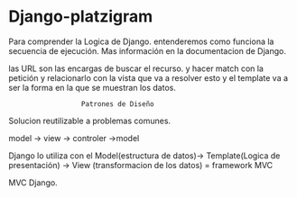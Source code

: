 # Django-platzigram

Para comprender la Logica de Django. 
entenderemos como funciona la secuencia de ejecución.
Mas información en la documentacion de Django. 


las URL son las encargas de buscar el recurso. y hacer match con la petición y relacionarlo con la vista que va a resolver esto y 
el template va a ser la forma en la que se muestran los datos.



                      Patrones de Diseño

Solucion reutilizable a problemas comunes.

model -> view -> controler ->model 

Django lo utiliza con el Model(estructura de datos)-> Template(Logica de presentación) -> View (transformacion de los datos) = framework MVC 

MVC Django.  
